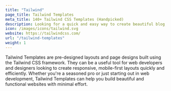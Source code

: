 ```yaml
---
title: "Tailwind"
page_title: Tailwind Templates
meta_title: 140+ Tailwind CSS Templates (Handpicked)
description: Looking for a quick and easy way to create beautiful blog, portfolio, ecommerce, bussiness and admin dashboard website? Check out Tailwind Templates and themes!
icon: /images/icons/tailwind.svg
website: https://tailwindcss.com/
url: "/tailwind-templates"
weight: 1
---
```


Tailwind Templates are pre-designed layouts and page designs built using the Tailwind CSS framework. They can be a useful tool for web developers and designers looking to create responsive, mobile-first layouts quickly and efficiently. Whether you're a seasoned pro or just starting out in web development, Tailwind Templates can help you build beautiful and functional websites with minimal effort.
